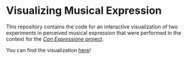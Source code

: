 # Visualizing Musical Expression

This repository contains the code for an interactive visualization of two experiments in perceived musical expression that were performed in the context for the 
 [*Con Espressione* project](https://www.jku.at/en/institute-of-computational-perception/research/projects/con-espressione/). 
 
 You can find the visualization [here](https://cpjku.github.io/expressivity)!

